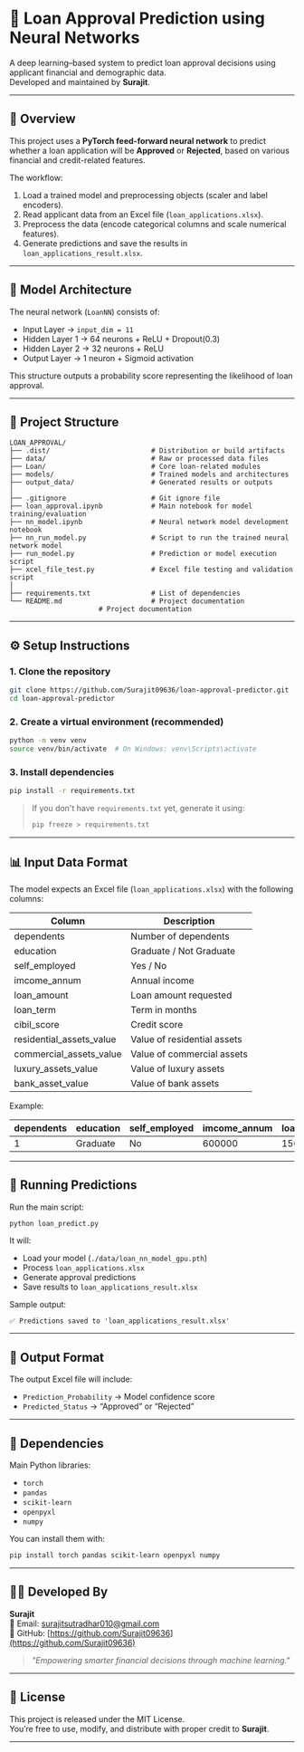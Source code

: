 # 🏦 Loan Approval Prediction using Neural Networks

A deep learning–based system to predict loan approval decisions using applicant financial and demographic data.  
Developed and maintained by **Surajit**.

---

## 🚀 Overview

This project uses a **PyTorch feed-forward neural network** to predict whether a loan application will be **Approved** or **Rejected**, based on various financial and credit-related features.

The workflow:
1. Load a trained model and preprocessing objects (scaler and label encoders).
2. Read applicant data from an Excel file (`loan_applications.xlsx`).
3. Preprocess the data (encode categorical columns and scale numerical features).
4. Generate predictions and save the results in `loan_applications_result.xlsx`.

---

## 🧠 Model Architecture

The neural network (`LoanNN`) consists of:
- Input Layer → `input_dim = 11`
- Hidden Layer 1 → 64 neurons + ReLU + Dropout(0.3)
- Hidden Layer 2 → 32 neurons + ReLU
- Output Layer → 1 neuron + Sigmoid activation

This structure outputs a probability score representing the likelihood of loan approval.

---

## 📁 Project Structure

```
LOAN_APPROVAL/
├── .dist/                         # Distribution or build artifacts
├── data/                          # Raw or processed data files
├── Loan/                          # Core loan-related modules
├── models/                        # Trained models and architectures
├── output_data/                   # Generated results or outputs
│
├── .gitignore                     # Git ignore file
├── loan_approval.ipynb            # Main notebook for model training/evaluation
├── nn_model.ipynb                 # Neural network model development notebook
├── nn_run_model.py                # Script to run the trained neural network model
├── run_model.py                   # Prediction or model execution script
├── xcel_file_test.py              # Excel file testing and validation script
│
├── requirements.txt               # List of dependencies
└── README.md                      # Project documentation
                      # Project documentation
```

---

## ⚙️ Setup Instructions

### 1. Clone the repository
```bash
git clone https://github.com/Surajit09636/loan-approval-predictor.git
cd loan-approval-predictor
```

### 2. Create a virtual environment (recommended)
```bash
python -m venv venv
source venv/bin/activate  # On Windows: venv\Scripts\activate
```

### 3. Install dependencies
```bash
pip install -r requirements.txt
```

> If you don't have `requirements.txt` yet, generate it using:
> ```bash
> pip freeze > requirements.txt
> ```

---

## 📊 Input Data Format

The model expects an Excel file (`loan_applications.xlsx`) with the following columns:

| Column | Description |
|---------|--------------|
| dependents | Number of dependents |
| education | Graduate / Not Graduate |
| self_employed | Yes / No |
| imcome_annum | Annual income |
| loan_amount | Loan amount requested |
| loan_term | Term in months |
| cibil_score | Credit score |
| residential_assets_value | Value of residential assets |
| commercial_assets_value | Value of commercial assets |
| luxury_assets_value | Value of luxury assets |
| bank_asset_value | Value of bank assets |

Example:

| dependents | education | self_employed | imcome_annum | loan_amount | loan_term | cibil_score | residential_assets_value | commercial_assets_value | luxury_assets_value | bank_asset_value |
|-------------|------------|----------------|---------------|--------------|-------------|--------------|----------------------------|---------------------------|----------------------|------------------|
| 1 | Graduate | No | 600000 | 150000 | 24 | 720 | 250000 | 50000 | 20000 | 70000 |

---

## 🧩 Running Predictions

Run the main script:
```bash
python loan_predict.py
```

It will:
- Load your model (`./data/loan_nn_model_gpu.pth`)
- Process `loan_applications.xlsx`
- Generate approval predictions
- Save results to `loan_applications_result.xlsx`

Sample output:
```
✅ Predictions saved to 'loan_applications_result.xlsx'
```

---

## 🧾 Output Format

The output Excel file will include:
- `Prediction_Probability` → Model confidence score
- `Predicted_Status` → “Approved” or “Rejected”

---

## 🧰 Dependencies

Main Python libraries:
- `torch`
- `pandas`
- `scikit-learn`
- `openpyxl`
- `numpy`

You can install them with:
```bash
pip install torch pandas scikit-learn openpyxl numpy
```

---

## 👨‍💻 Developed By

**Surajit**  
📧 Email: [surajitsutradhar010@gmail.com](mailto:surajitsutradhar010@gmail.com)  
💼 GitHub: [https://github.com/Surajit09636](https://github.com/Surajit09636)

> *"Empowering smarter financial decisions through machine learning."*

---

## 📝 License

This project is released under the MIT License.  
You’re free to use, modify, and distribute with proper credit to **Surajit**.

---
